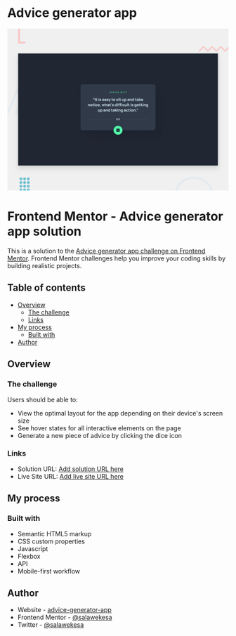# Advice generator app

![Design preview for the Advice generator app coding challenge](./design/desktop-preview.jpg)

# Frontend Mentor - Advice generator app solution

This is a solution to the [Advice generator app challenge on Frontend Mentor](https://www.frontendmentor.io/challenges/advice-generator-app-QdUG-13db). Frontend Mentor challenges help you improve your coding skills by building realistic projects.

## Table of contents

- [Overview](#overview)
  - [The challenge](#the-challenge)
  - [Links](#links)
- [My process](#my-process)
  - [Built with](#built-with)
- [Author](#author)

## Overview

### The challenge

Users should be able to:

- View the optimal layout for the app depending on their device's screen size
- See hover states for all interactive elements on the page
- Generate a new piece of advice by clicking the dice icon

### Links

- Solution URL: [Add solution URL here](https://your-solution-url.com)
- Live Site URL: [Add live site URL here](https://your-live-site-url.com)

## My process

### Built with

- Semantic HTML5 markup
- CSS custom properties
- Javascript
- Flexbox
- API
- Mobile-first workflow
## Author

- Website - [advice-generator-app](https://advice-generator-app-eight-phi.vercel.app/)
- Frontend Mentor - [@salawekesa](https://www.frontendmentor.io/profile/salawekesa)
- Twitter - [@salawekesa](https://www.twitter.com/salawekesa)
